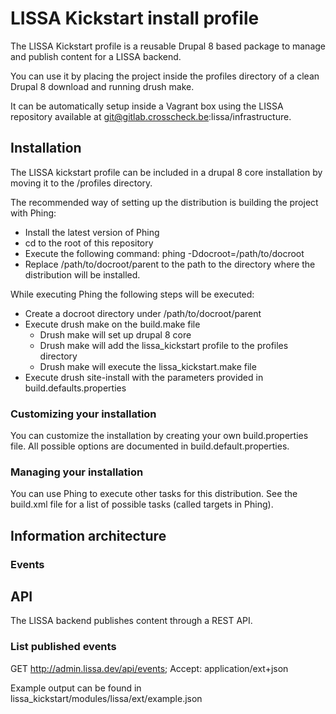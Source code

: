 # LISSA Kickstart install profile

The LISSA Kickstart profile is a reusable Drupal 8 based package to manage and
publish content for a LISSA backend.

You can use it by placing the project inside the profiles directory of a clean
Drupal 8 download and running drush make.

It can be automatically setup inside a Vagrant box using the LISSA repository
available at git@gitlab.crosscheck.be:lissa/infrastructure.

## Installation

The LISSA kickstart profile can be included in a drupal 8 core installation by
moving it to the /profiles directory.

The recommended way of setting up the distribution is building the project with
Phing:

- Install the latest version of Phing
- cd to the root of this repository
- Execute the following command: phing -Ddocroot=/path/to/docroot
- Replace /path/to/docroot/parent to the path to the directory where the
  distribution will be installed.

While executing Phing the following steps will be executed:

- Create a docroot directory under /path/to/docroot/parent
- Execute drush make on the build.make file
  - Drush make will set up drupal 8 core
  - Drush make will add the lissa_kickstart profile to the profiles directory
  - Drush make will execute the lissa_kickstart.make file
- Execute drush site-install with the parameters provided in
  build.defaults.properties

### Customizing your installation

You can customize the installation by creating your own build.properties file.
All possible options are documented in build.default.properties.

### Managing your installation

You can use Phing to execute other tasks for this distribution. See the
build.xml file for a list of possible tasks (called targets in Phing).

## Information architecture

### Events

## API

The LISSA backend publishes content through a REST API.

### List published events

GET http://admin.lissa.dev/api/events; Accept: application/ext+json

Example output can be found in lissa_kickstart/modules/lissa/ext/example.json

